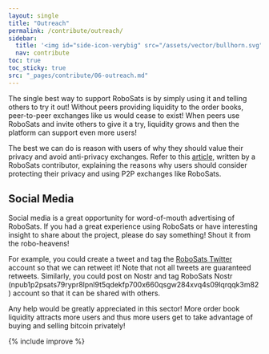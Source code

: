 ```yaml
---
layout: single
title: "Outreach"
permalink: /contribute/outreach/
sidebar:
  title: '<img id="side-icon-verybig" src="/assets/vector/bullhorn.svg"/>Outreach'
  nav: contribute
toc: true
toc_sticky: true
src: "_pages/contribute/06-outreach.md"
---
```



The single best way to support RoboSats is by simply using it and telling others to try it out! Without peers providing liquidity to the order books, peer-to-peer exchanges like us would cease to exist! When peers use RoboSats and invite others to give it a try, liquidity grows and then the platform can support even more users!

The best we can do is reason with users of why they should value their privacy and avoid anti-privacy exchanges. Refer to this [article](https://bitcoinmagazine.com/culture/the-value-of-p2p-bitcoin-exchanges), written by a RoboSats contributor, explaining the reasons why users should consider protecting their privacy and using P2P exchanges like RoboSats.

## Social Media

Social media is a great opportunity for word-of-mouth advertising of RoboSats. If you had a great experience using RoboSats or have interesting insight to share about the project, please do say something! Shout it from the robo-heavens!

For example, you could create a tweet and tag the [RoboSats Twitter](https://twitter.com/RoboSats) account so that we can retweet it! Note that not all tweets are guaranteed retweets. Similarly, you could post on Nostr and tag RoboSats Nostr (npub1p2psats79rypr8lpnl9t5qdekfp700x660qsgw284xvq4s09lqrqqk3m82) account so that it can be shared with others.

Any help would be greatly appreciated in this sector! More order book liquidity attracts more users and thus more users get to take advantage of buying and selling bitcoin privately!

{% include improve %}
